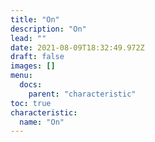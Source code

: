 ```yaml
---
title: "On"
description: "On"
lead: ""
date: 2021-08-09T18:32:49.972Z
draft: false
images: []
menu:
  docs:
    parent: "characteristic"
toc: true
characteristic:
  name: "On"
---
```

